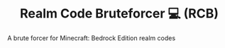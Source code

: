 <h1 align="center">Realm Code Bruteforcer 💻 (RCB)</h1>

<p>
  A brute forcer for Minecraft: Bedrock Edition realm codes
</p>
